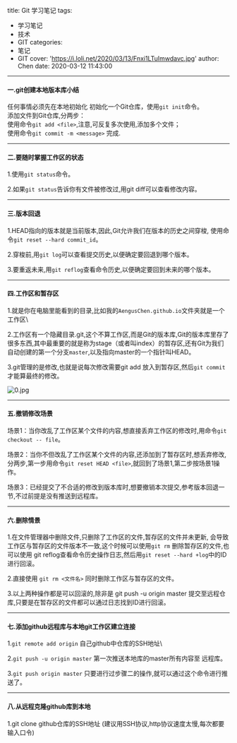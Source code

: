 title: Git 学习笔记
tags:
  - 学习笔记
  - 技术
  - GIT
categories:
  - 笔记
  - GIT
cover: 'https://i.loli.net/2020/03/13/Fnxi1LTuImwdavc.jpg'
author: Chen
date: 2020-03-12 11:43:00
---
#### 一.git创建本地版本库小结
任何事情必须先在本地初始化
初始化一个Git仓库，使用`git init`命令。\
添加文件到Git仓库,分两步：\
使用命令`git add <file>`,注意,可反复多次使用,添加多个文件；\
使用命令`git commit -m <message>` 完成.	
***

#### 二.要随时掌握工作区的状态

1.使用`git status`命令。

2.如果`git status`告诉你有文件被修改过,用git diff可以查看修改内容。
***

#### 三.版本回退

1.HEAD指向的版本就是当前版本,因此,Git允许我们在版本的历史之间穿梭,
使用命令`git reset --hard commit_id`。

2.穿梭前,用`git log`可以查看提交历史,以便确定要回退到哪个版本。

3.要重返未来,用`git reflog`查看命令历史,以便确定要回到未来的哪个版本。

***

#### 四.工作区和暂存区

1.就是你在电脑里能看到的目录,比如我的`AengusChen.github.io`文件夹就是一个工作区\

2.工作区有一个隐藏目录.git,这个不算工作区,而是Git的版本库,Git的版本库里存了很多东西,其中最重要的就是称为stage（或者叫index）的暂存区,还有Git为我们自动创建的第一个分支`master`,以及指向master的一个指针叫HEAD。

3.git管理的是修改,也就是说每次修改需要git add <file> 放入到暂存区,然后`git commit`才能算最终的修改。


![0.jpg](https://i.loli.net/2020/03/11/gZGwzKQbujBacJM.jpg)
***

#### 五.撤销修改场景

场景1：当你改乱了工作区某个文件的内容,想直接丢弃工作区的修改时,用命令`git checkout -- file`。

场景2：当你不但改乱了工作区某个文件的内容,还添加到了暂存区时,想丢弃修改,分两步,第一步用命令`git reset HEAD <file>`,就回到了场景1,第二步按场景1操作。

场景3：已经提交了不合适的修改到版本库时,想要撤销本次提交,参考版本回退一节,不过前提是没有推送到远程库。
***

#### 六.删除情景

1.在文件管理器中删除文件,只删除了工作区的文件,暂存区的文件并未更新,
会导致工作区与暂存区的文件版本不一致,这个时候可以使用`git rm` 删除暂存区的文件,也可以使用 git reflog查看命令历史操作日志,然后用`git reset --hard +log`中的ID进行回滚。

2.直接使用 `git rm <文件名>` 同时删除工作区与暂存区的文件。


3.以上两种操作都是可以回滚的,除非是 git push -u origin master 提交至远程仓库,只要是在暂存区的文件都可以通过日志找到ID进行回滚。
***

#### 七.添加github远程库与本地git工作区建立连接

1.`git remote add origin` 自己github中仓库的SSH地址\

2.`git push -u origin master` 第一次推送本地库的master所有内容至
远程库。

3.`git push origin master` 只要进行过步骤二的操作,就可以通过这个命令进行推送了。
***

#### 八.从远程克隆github库到本地

1.git clone github仓库的SSH地址 (建议用SSH协议,http协议速度太慢,每次都要输入口令)